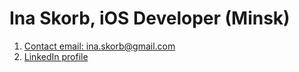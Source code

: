 # Ina Skorb, iOS Developer (Minsk)


1. [Contact email: ina.skorb@gmail.com](mailto:ina.skorb@gmail.com)
2. [LinkedIn profile](https://www.linkedin.com/in/ina-skorb-b60b0991)

